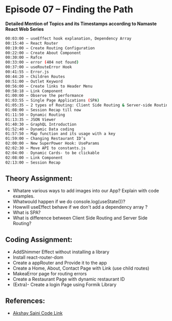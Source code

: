# Episode 07 – Finding the Path

**Detailed Mention of Topics and its Timestamps according to Namaste React Web Series**

```sh
00:03:00 – useEffect hook explanation, Dependency Array
00:15:40 – React Router 
00:19:00 – Create Routing Configuration
00:22:00 – Create About Component
00:30:00 – Rafce
00:33:00 – error (404 not found)
00:37:00 – useRouteError Hook
00:41:55 – Error.js
00:44:20 – Children Routes
00:51:00 – Outlet Keyword
00:56:00 – Create links to Header Menu
00:58:18 – Link Component 
01:00:00 – Observe the performance
01:03:55 – Single Page Applications (SPA)
01:05:35 – 2 types of Routing: Client Side Routing & Server-side Routing
01:08:00 – Session Recap till now 
01:11:50 – Dynamic Routing
01:13:35 – JSON Viewer
01:40:30 – GraphQL Introduction
01:52:40 – Dynamic Data coding 
01:57:50 – Map function and its usage with a key 
01:59:00 – Changing Restaurant ID’s
02:00:00 – New SuperPower Hook: UseParams
02:02:30 – Move API to constants.js
02:04:00 - Dynamic Cards- to be clickable
02:08:00 – Link Component
02:13:00 – Session Recap
```


## Theory Assignment:
- Whatare various ways to add images into our App? Explain with code examples.
- Whatwould happen if we do console.log(useState())?
- Howwill useEffect behave if we don't add a dependency array ?
- What is SPA?
- What is difference between Client Side Routing and Server Side Routing?

## Coding Assignment:
- AddShimmer Effect without installing a library
- Install react-router-dom
- Create a appRouter and Provide it to the app
- Create a Home, About, Contact Page with Link (use child routes)
- MakeaError page for routing errors
- Create a Restaurant Page with dynamic restaurant ID
- (Extra)- Create a login Page using Formik Library

## References:
- [Akshay Saini Code Link](https://bitbucket.org/namastedev/namaste-react-live/src/master/)